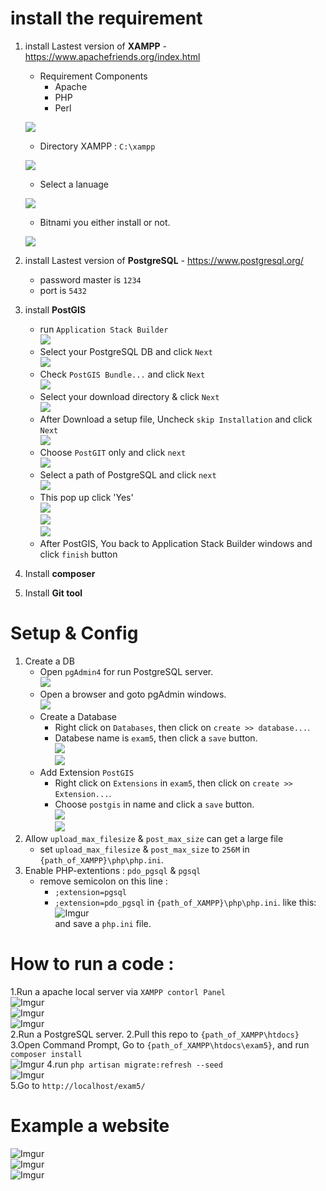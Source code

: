 # install the requirement
1. install Lastest version of **XAMPP** - https://www.apachefriends.org/index.html
     - Requirement Components
          - Apache
          - PHP
          - Perl
          
     ![](https://i.imgur.com/qWVGG6F.png)
     - Directory XAMPP : `C:\xampp`
     
     ![](https://i.imgur.com/DSeZzXN.png)
     - Select a lanuage
     
     ![](https://i.imgur.com/kwKKjOz.png)
     - Bitnami you either install or not.
     
     ![](https://i.imgur.com/93fP6lz.png)
2. install Lastest version of **PostgreSQL** -  https://www.postgresql.org/
     - password master is `1234`
     - port is `5432`
3. install **PostGIS**
     - run `Application Stack Builder`<br>
     ![](https://i.imgur.com/jlE7N9J.png)
     - Select your PostgreSQL DB and click `Next`<br>
     ![](https://i.imgur.com/LWgaprE.png)
     - Check `PostGIS Bundle...` and click `Next`<br>
     ![](https://i.imgur.com/t8KU4PS.png)
     - Select your download directory & click `Next`<br>
     ![](https://i.imgur.com/VydlZRk.png)
     - After Download a setup file, Uncheck `skip Installation` and click `Next`<br>
     ![](https://i.imgur.com/327MmWM.png)
     - Choose `PostGIT` only and click `next`<br>
     ![](https://i.imgur.com/ESvQZPT.png)
     - Select a path of PostgreSQL and click `next`<br>
     ![](https://i.imgur.com/KF51wEI.png)
     - This pop up click 'Yes'<br>
     ![](https://i.imgur.com/GEyedQA.png)<br>
     ![](https://i.imgur.com/RxY1KsA.png)<br>
     ![](https://i.imgur.com/NfJiSRg.png)
     - After PostGIS, You back to Application Stack Builder windows and click `finish` button
4. Install **composer**
5. Install **Git tool**
# Setup & Config
1. Create a DB
     - Open `pgAdmin4` for run PostgreSQL server.<br>
     ![](https://i.imgur.com/9DGky9B.png)
     - Open a browser and goto pgAdmin windows.<br>
     ![](https://i.imgur.com/y5br1Pz.png)
     - Create a Database
          - Right click on `Databases`, then click on `create >> database...`.
          - Databese name is `exam5`, then click a `save` button.<br>
     ![](https://i.imgur.com/pUz0fDx.png)<br>
     ![](https://i.imgur.com/vkDrGOL.png)<br>
     - Add Extension `PostGIS`<br>
          - Right click on `Extensions` in `exam5`, then click on `create >> Extension...`.
          - Choose `postgis` in name and click a `save` button.<br>
     ![](https://i.imgur.com/MciEPEi.png)<br>
     ![](https://i.imgur.com/akC8vLU.png)<br>
2. Allow `upload_max_filesize` & `post_max_size` can get a large file
     - set `upload_max_filesize` & `post_max_size` to `256M` in `{path_of_XAMPP}\php\php.ini`.
3. Enable PHP-extentions : `pdo_pgsql` & `pgsql`
     - remove semicolon on this line :
          - `;extension=pgsql`
          - `;extension=pdo_pgsql`
     in `{path_of_XAMPP}\php\php.ini`. like this:<br>
     ![Imgur](https://i.imgur.com/SbdSPDB.png)<br>
     and save a `php.ini` file.

# How to run a code : 
1.Run a apache local server via `XAMPP contorl Panel`<br>
     ![Imgur](https://i.imgur.com/2SK2om3.png)<br>
     ![Imgur](https://i.imgur.com/RcgCDrX.png)<br>
     ![Imgur](https://i.imgur.com/aIH3Mkt.png)<br>
2.Run a PostgreSQL server.
2.Pull this repo to `{path_of_XAMPP\htdocs}`<br>
3.Open Command Prompt, Go to `{path_of_XAMPP\htdocs\exam5}`, and run `composer install`<br>
![Imgur](https://i.imgur.com/m1ZFgJf.png)
4.run `php artisan migrate:refresh --seed`<br>
![Imgur](https://i.imgur.com/AUsPbom.png)<br>
5.Go to `http://localhost/exam5/`<br>
# Example a website
![Imgur](https://i.imgur.com/FyVyVZb.png)<br>
![Imgur](https://i.imgur.com/X6Gh6UU.png)<br>
![Imgur](https://i.imgur.com/Yyrs2hN.png)
